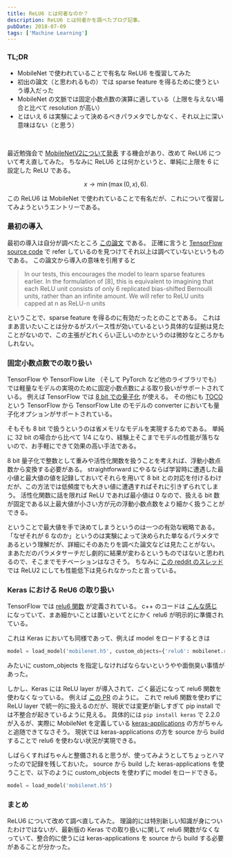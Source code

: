 ```yaml
---
title: ReLU6 とは何者なのか？
description: ReLU6 とは何者かを調べたブログ記事。
pubDate: 2018-07-09
tags: ['Machine Learning']
---
```


### TL;DR
- MobileNet で使われていることで有名な ReLU6 を復習してみた
- 初出の論文（と思われるもの）では sparse feature を得るために使うという導入だった
- MobileNet の文脈では固定小数点数の演算に適している（上限を与えない場合と比べて resolution が高い）
- とはいえ 6 は実験によって決めるべきパラメタでしかなく、それ以上に深い意味はない（と思う）
<br>

最近勉強会で [MobileNetV2について発表](https://speakerdeck.com/diracdiego/20180701-cvpr2018-reading-yoheikikuta) する機会があり、改めて ReLU6 について考え直してみた。
ちなみに ReLU6 とは何かというと、単純に上限を 6 に設定した ReLU である。

$$ x \rightarrow \min ( \max (0,x), 6 ). $$

この ReLU6 は MobileNet で使われていることで有名だが、これについて復習してみようというエントリーである。

### 最初の導入
最初の導入は自分が調べたところ [この論文](http://www.cs.utoronto.ca/~kriz/conv-cifar10-aug2010.pdf) である。
正確に言うと [TensorFlow source code](https://github.com/tensorflow/tensorflow/blob/r1.8/tensorflow/python/ops/nn_ops.py#L1566-L1567) で refer しているのを見つけてそれ以上は調べていないというものである。
この論文から導入の意味を引用すると

> In our tests, this encourages the model to learn sparse features earlier. In the formulation of [8], this is
> equivalent to imagining that each ReLU unit consists of only 6 replicated bias-shifted Bernoulli units, rather
> than an infinite amount. We will refer to ReLU units capped at n as ReLU-n units

ということで、sparse feature を得るのに有効だったとのことである。
これはまあ言いたいことは分かるがスパース性が効いているという具体的な証拠は見たことがないので、この主張がどれくらい正しいのかというのは微妙なところかもしれない。

### 固定小数点数での取り扱い
TensorFlow や TensorFlow Lite （そして PyTorch など他のライブラリでも）では軽量なモデルの実現のために固定小数点数による取り扱いがサポートされている。
例えば TensorFlow では [8 bit での量子化](https://www.tensorflow.org/performance/quantization) が使える。
その他にも [TOCO](https://github.com/tensorflow/tensorflow/tree/master/tensorflow/contrib/lite/toco) という TensorFlow から TensorFlow Lite のモデルの converter においても量子化オプションがサポートされている。

そもそも 8 bit で扱うというのは省メモリなモデルを実現するためである。
単純に 32 bit の場合から比べて 1/4 になり、経験上そこまでモデルの性能が落ちないので、お手軽にできて効果の高い手法である。

8 bit 量子化で整数として重みや活性化関数を扱うことを考えれば、浮動小数点数から変換する必要がある。
straightforward にやるならば学習時に遭遇した最小値と最大値の値を記録しておいてそれらを用いて 8 bit との対応を付けるわけだが、この方法では低頻度でも大きい値に遭遇すればそれに引きずられてしまう。
活性化関数に話を限れば ReLU であれば最小値は 0 なので、扱える bit 数が固定である以上最大値が小さい方が元の浮動小数点数をより細かく扱うことができる。

ということで最大値を手で決めてしまうというのは一つの有効な戦略である。
「なぜそれが 6 なのか」というのは実験によって決められた単なるパラメタであるという理解だが、詳細にそのあたりを調べた論文などは見たことがない。
まあただのパラメタサーチだし劇的に結果が変わるというものではないと思われるので、そこまでモチベーションはなさそう。
ちなみに [この reddit のスレッド](https://www.reddit.com/r/MachineLearning/comments/3s65x8/tensorflow_relu6_minmaxfeatures_0_6/) では ReLU2 にしても性能低下は見られなかったと言っている。

### Keras における ReU6 の取り扱い
TensorFlow では [relu6 関数](https://github.com/tensorflow/tensorflow/blob/r1.8/tensorflow/python/ops/nn_ops.py#L1562-L1579) が定義されている。
c++ のコードは [こんな感じ](https://github.com/tensorflow/tensorflow/blob/982549ea3423df4270ff154e5c764beb43d472da/tensorflow/core/kernels/relu_op_functor.h#L59-L71) になっていて、まあ細かいことは置いといてとにかく relu6 が明示的に準備されている。

これは Keras においても同様であって、例えば model をロードするときは

```python
model = load_model('mobilenet.h5', custom_objects={'relu6': mobilenet.relu6})
```

みたいに custom_objects を指定しなければならないというやや面倒臭い事情があった。

しかし、Keras には ReLU layer が導入されて、ごく最近になって relu6 関数を使わなくなっている。
例えば [この PR](https://github.com/keras-team/keras-applications/pull/15/files) のように。
これで relu6 関数を使わずに ReLU layer で統一的に扱えるのだが、現状では変更が新しすぎて pip install では不整合が起きているように見える。
具体的には `pip install keras` で 2.2.0 が入るが、実際に MobileNet を定義している [keras-applications](https://github.com/keras-team/keras-applications) の方がちゃんと追随できてなさそう。
現状では keras-applications の方を source から build することで relu6 を使わない状況が実現できる。

しばらくすればちゃんと整備されると思うが、使ってみようとしてちょっとハマったので記録を残しておいた。
source から build した keras-applications を使うことで、以下のように custom_objects を使わずに model をロードできる。

```python
model = load_model('mobilenet.h5')
```

### まとめ
ReLU6 について改めて調べ直してみた。
理論的には特別新しい知識が身についたわけではないが、最新版の Keras での取り扱いに関して relu6 関数がなくなっていて、整合的に使うには keras-applications を source から build する必要があることが分かった。
